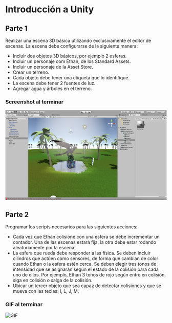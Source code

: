# Introducción a Unity

## Parte 1

Realizar una escena 3D básica utilizando exclusivamente el editor de escenas. La escena debe configurarse de la siguiente manera:

- Incluir dos objetos 3D básicos, por ejemplo 2 esferas.
- Incluir un personaje com Ethan, de los Standard Assets.
- Incluir un personaje de la Asset Store.
- Crear un terreno.
- Cada objeto debe tener una etiqueta que lo identifique.
- La escena debe tener 2 fuentes de luz.
- Agregar agua y árboles en el terreno.

### Screenshot al terminar

![Screenshot](doc/Screenshot.png)

## Parte 2

Programar los scripts necesarios para las siguientes acciones:

- Cada vez que Ethan colisione con una esfera se debe incrementar un contador. Una de las escenas estará fija, la otra debe estar rodando aleatoriamente por la escena.
- La esfera que rueda debe responder a las física. Se deben incluir cilindros que actúen como sensores, de forma que cambian de color cuando Ethan o la esfera estén cerca. Se deben elegir tres tonos de intensidad que se asignarán según el estado de la colisión para cada uno de ellos. Por ejemplo, Ethan 3 tonos de rojo según entre en colisión, siga en colisión o salga de la colisión.
- Ubicar un tercer objeto que sea capaz de detectar colisiones y que se mueva con las teclas: I, L, J, M.

### GIF al terminar

![GIF](doc/UnityPractica2Recording.gif)